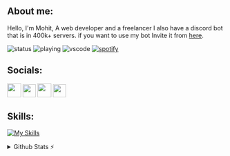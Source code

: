 ## About me:
Hello, I'm Mohit, A web developer and a freelancer
I also have a discord bot that is in 400k+ servers. if you want to use my bot Invite it from [here](https;//GitHub.com).

![status](https://nocache.advaith.workers.dev?url=https://img.shields.io/endpoint?url=https://dev.discordprofiles.me/api/badge/status/276544649148235776?simple=true)
![playing](https://nocache.advaith.workers.dev?url=https://img.shields.io/endpoint?url=https://dev.discordprofiles.me/api/badge/playing/276544649148235776)
![vscode](https://nocache.advaith.workers.dev?url=https://img.shields.io/endpoint?url=https://dev.discordprofiles.me/api/badge/vscode/276544649148235776)
[![spotify](https://nocache.advaith.workers.dev?url=https://img.shields.io/endpoint?url=https://dev.discordprofiles.me/api/badge/spotify/276544649148235776)](https://dev.discordprofiles.me/openspotify/276544649148235776)


## Socials:

<p align="left"> <a href="https://discord.com/users/Hello" target="_blank" rel="noreferrer"><img src="https://raw.githubusercontent.com/danielcranney/readme-generator/main/public/icons/socials/discord.svg" width="32" height="32" /></a> <a href="http://www.instagram.com/Ndndnd" target="_blank" rel="noreferrer"><img src="https://raw.githubusercontent.com/danielcranney/readme-generator/main/public/icons/socials/instagram.svg" width="30" height="30" /></a> <a href="https://www.twitter.com/Nddndn" target="_blank" rel="noreferrer"><img src="https://raw.githubusercontent.com/danielcranney/readme-generator/main/public/icons/socials/twitter.svg" width="32" height="32" /></a> <a href="https://www.youtube.com/c/Nxnxndn" target="_blank" rel="noreferrer"><img src="https://raw.githubusercontent.com/danielcranney/readme-generator/main/public/icons/socials/youtube.svg" width="30" height="30" /></a></p>

## Skills:
[![My Skills](https://skillicons.dev/icons?i=html,css,js,nodejs,typescript,nextjs,react,python)](https://skillicons.dev)




<details>
  <summary>Github Stats ⚡</summary>
  
  <a href="#">![Github stats](https://github-readme-stats.vercel.app/api?username=AAAAAAA000&theme=blueberry&count_private=true&hide_border=true&line_height=20)</a>
  <a href="#">![Top Langs](https://github-readme-stats.vercel.app/api/top-langs/?username=AAAAAAA000&layout=compact&theme=blueberry&count_private=true&hide_border=true)</a>
</details>

